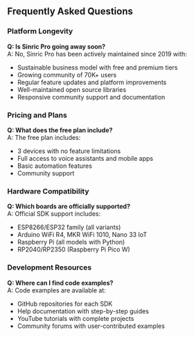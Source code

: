 
## Frequently Asked Questions

### Platform Longevity
**Q: Is Sinric Pro going away soon?**  
A: No, Sinric Pro has been actively maintained since 2019 with:
- Sustainable business model with free and premium tiers
- Growing community of 70K+ users  
- Regular feature updates and platform improvements
- Well-maintained open source libraries
- Responsive community support and documentation

### Pricing and Plans
**Q: What does the free plan include?**  
A: The free plan includes:
- 3 devices with no feature limitations
- Full access to voice assistants and mobile apps
- Basic automation features
- Community support

### Hardware Compatibility  
**Q: Which boards are officially supported?**  
A: Official SDK support includes:
- ESP8266/ESP32 family (all variants)
- Arduino WiFi R4, MKR WiFi 1010, Nano 33 IoT
- Raspberry Pi (all models with Python)
- RP2040/RP2350 (Raspberry Pi Pico W)

### Development Resources
**Q: Where can I find code examples?**  
A: Code examples are available at:
- GitHub repositories for each SDK
- Help documentation with step-by-step guides  
- YouTube tutorials with complete projects
- Community forums with user-contributed examples 